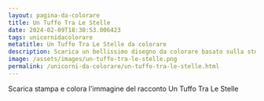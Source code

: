 ```yaml
---
layout: pagina-da-colorare
title: Un Tuffo Tra Le Stelle
date: 2024-02-09T18:30:53.006423
tags: unicornidacolorare
metatitle: Un Tuffo Tra Le Stelle da colorare
description: Scarica un bellissimo disegno da colorare basato sulla storia Un Tuffo Tra Le Stelle
image: /assets/images/un-tuffo-tra-le-stelle.png
permalink: /unicorni-da-colorare/un-tuffo-tra-le-stelle.html
---
```

Scarica stampa e colora l'immagine del racconto Un Tuffo Tra Le Stelle
